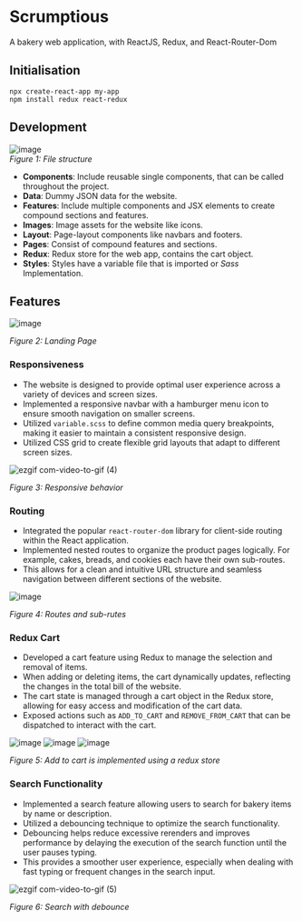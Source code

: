 # Scrumptious
A bakery web application, with ReactJS, Redux, and React-Router-Dom

## Initialisation
```
npx create-react-app my-app
npm install redux react-redux
```

## Development
![image](https://github.com/Eshaan-Y24/bakery/assets/76566992/6f1847a3-09a5-44c6-a296-44f7ee21c6de)
<br/>
*Figure 1: File structure*
<br/>

- **Components**: Include reusable single components, that can be called throughout the project.
- **Data**: Dummy JSON data for the website.
- **Features**: Include multiple components and JSX elements to create compound sections and features.
- **Images**: Image assets for the website like icons.
- **Layout**: Page-layout components like navbars and footers.
- **Pages**: Consist of compound features and sections.
- **Redux**: Redux store for the web app, contains the cart object.
- **Styles**: Styles have a variable file that is imported or *Sass* Implementation.

## Features

![image](https://github.com/Eshaan-Y24/bakery/assets/76566992/a58bcae7-cac1-4582-bedf-15f8420383fa)

*Figure 2: Landing Page*

### Responsiveness
- The website is designed to provide optimal user experience across a variety of devices and screen sizes.
- Implemented a responsive navbar with a hamburger menu icon to ensure smooth navigation on smaller screens.
- Utilized `variable.scss` to define common media query breakpoints, making it easier to maintain a consistent responsive design.
- Utilized CSS grid to create flexible grid layouts that adapt to different screen sizes.

![ezgif com-video-to-gif (4)](https://github.com/Eshaan-Y24/bakery/assets/76566992/3bda1cf9-919a-4c82-9a54-4a1d0d1cd1ca)

*Figure 3: Responsive behavior*

### Routing
- Integrated the popular `react-router-dom` library for client-side routing within the React application.
- Implemented nested routes to organize the product pages logically. For example, cakes, breads, and cookies each have their own sub-routes.
- This allows for a clean and intuitive URL structure and seamless navigation between different sections of the website.

![image](https://github.com/Eshaan-Y24/bakery/assets/76566992/66c6d928-a4dc-44d9-928a-66a24399012f)

*Figure 4: Routes and sub-rutes*

### Redux Cart
- Developed a cart feature using Redux to manage the selection and removal of items.
- When adding or deleting items, the cart dynamically updates, reflecting the changes in the total bill of the website.
- The cart state is managed through a cart object in the Redux store, allowing for easy access and modification of the cart data.
- Exposed actions such as `ADD_TO_CART` and `REMOVE_FROM_CART` that can be dispatched to interact with the cart.

![image](https://github.com/Eshaan-Y24/bakery/assets/76566992/c47e75e2-33a9-4fbd-a5b7-8c9edd4f2d04)
![image](https://github.com/Eshaan-Y24/bakery/assets/76566992/0ff07582-acd3-4f87-8286-c4957ebf4135)
![image](https://github.com/Eshaan-Y24/bakery/assets/76566992/eca093ed-fdb2-4529-8668-8e31d4d08e93)

*Figure 5: Add to cart is implemented using a redux store*

### Search Functionality
- Implemented a search feature allowing users to search for bakery items by name or description.
- Utilized a debouncing technique to optimize the search functionality.
- Debouncing helps reduce excessive rerenders and improves performance by delaying the execution of the search function until the user pauses typing.
- This provides a smoother user experience, especially when dealing with fast typing or frequent changes in the search input.

![ezgif com-video-to-gif (5)](https://github.com/Eshaan-Y24/bakery/assets/76566992/f1c6fd81-8c96-42da-bd4b-ec6b287c8d26)

*Figure 6: Search with debounce*
